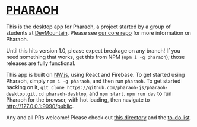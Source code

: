 # [PHARAOH](http://pharaoh.js.org)

This is the desktop app for Pharaoh, a project started by a group of students at
[DevMountain](https://github.com/devmountain). Please see [our core repo](https://github.com/pharaoh-js/pharaoh.git)
for more information on Pharaoh.

Until this hits version 1.0, please expect breakage on any branch!
If you need something that works, get this from NPM (`npm i -g pharaoh`); those releases are fully functional.

This app is built on [NW.js](https://github.com/nwjs), using React and Firebase. To get started using Pharaoh, simply
`npm i -g pharaoh`, and then run `pharaoh`. To get started hacking on it, `git clone
https://github.com/pharaoh-js/pharaoh-desktop.git`, `cd pharaoh-desktop`, and `npm start`.
`npm run dev` to run Pharaoh for the browser, with hot loading, then navigate to <http://127.0.0.1:9090/public>.

Any and all PRs welcome! Please check out [this directory](https://github.com/pharaoh-js/pharaoh-desktop/tree/nwjs/doc)
and the [to-do list](https://github.com/pharaoh-js/pharaoh-desktop/blob/nwjs/doc/todo.md).

